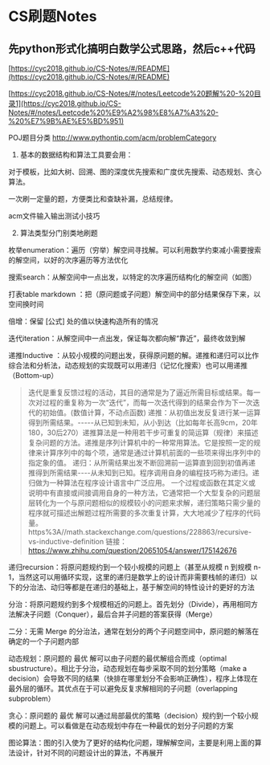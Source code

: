 # CS刷题Notes





## 先python形式化搞明白数学公式思路，然后c++代码

[https://cyc2018.github.io/CS-Notes/#/README](https://cyc2018.github.io/CS-Notes/#/README)







[https://cyc2018.github.io/CS-Notes/#/notes/Leetcode%20题解%20-%20目录1](https://cyc2018.github.io/CS-Notes/#/notes/Leetcode%20%E9%A2%98%E8%A7%A3%20-%20%E7%9B%AE%E5%BD%951)

POJ题目分类 http://www.pythontip.com/acm/problemCategory










1. 基本的数据结构和算法工具要会用：

对于模板，比如大树、回溯、图的深度优先搜索和广度优先搜索、动态规划、贪心算法。

一次刷一定量的题，方便类比和查缺补漏，总结规律。

acm文件输入输出测试小技巧 


2. 算法类型分门别类地刷题

枚举enumeration：遍历（穷举）解空间寻找解。可以利用数学约束减小需要搜索的解空间，以好的次序遍历等方法优化

搜索search：从解空间中一点出发，以特定的次序遍历结构化的解空间（如图）

打表table markdown ：把（原问题或子问题）解空间中的部分结果保存下来，以空间换时间

倍增：保留 [公式] 处的值以快速构造所有的情况

迭代iteration：从解空间中一点出发，保证每次都向解“靠近”，最终收敛到解

递推Inductive ：从较小规模的问题出发，获得原问题的解。递推和递归可以比作综合法和分析法，动态规划的实现既可以用递归（记忆化搜索）也可以用递推（Bottom-up）

>迭代是重复反馈过程的活动，其目的通常是为了逼近所需目标或结果。每一次对过程的重复称为一次“迭代”，而每一次迭代得到的结果会作为下一次迭代的初始值。(数值计算，不动点函数)
递推：从初值出发反复进行某一运算得到所需结果。-----从已知到未知，从小到达（比如每年长高9cm，20年180，30后270）递推算法是一种用若干步可重复的简运算（规律）来描述复杂问题的方法。递推是序列计算机中的一种常用算法。它是按照一定的规律来计算序列中的每个项，通常是通过计算机前面的一些项来得出序列中的指定象的值。
递归：从所需结果出发不断回溯前一运算直到回到初值再递推得到所需结果----从未知到已知。程序调用自身的编程技巧称为递归。递归做为一种算法在程序设计语言中广泛应用。 一个过程或函数在其定义或说明中有直接或间接调用自身的一种方法，它通常把一个大型复杂的问题层层转化为一个与原问题相似的规模较小的问题来求解，递归策略只需少量的程序就可描述出解题过程所需要的多次重复计算，大大地减少了程序的代码量。 https%3A//math.stackexchange.com/questions/228863/recursive-vs-inductive-definition
链接：https://www.zhihu.com/question/20651054/answer/175142676


递归recursion：将原问题规约到一个较小规模的问题上（甚至从规模 n 到规模 n-1，当然这可以用循环实现，这里的递归是数学上的设计而非需要栈帧的递归）以下的分治法、动归等都是在递归的基础上，基于解空间的特性设计的更好的方法




分治：将原问题规约到多个规模相近的问题上。首先划分（Divide），再用相同方法解决子问题（Conquer），最后合并子问题的答案获得（Merge）

二分：无需 Merge 的分治法，通常在划分的两个子问题空间中，原问题的解落在确定的一个子问题内部

动态规划：原问题的 最优 解可以由子问题的最优解组合而成（optimal sbustructure）。相比于分治，动态规划在每步采取不同的划分策略（make a decision）会导致不同的结果（快排在哪里划分不会影响正确性），程序上体现在最外层的循环。其优点在于可以避免反复求解相同的子问题（overlapping subproblem）

贪心：原问题的 最优 解可以通过局部最优的策略（decision）规约到一个较小规模的问题上。可以看做是在动态规划中存在一种最优的划分子问题的方案

图论算法：图的引入使为了更好的结构化问题，理解解空间，主要是利用上面的算法设计，针对不同的问题设计出的算法，不再展开















